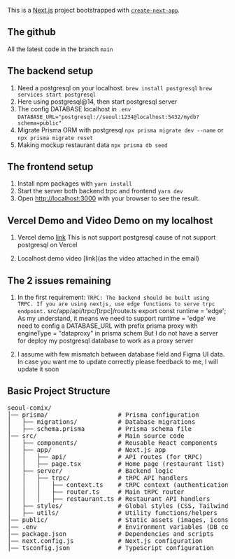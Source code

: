 This is a [Next.js](https://nextjs.org) project bootstrapped with [`create-next-app`](https://nextjs.org/docs/app/api-reference/cli/create-next-app).

## The github
All the latest code in the branch `main`

## The backend setup
1. Need a postgresql on your localhost.
`brew install postgresql`
`brew services start postgresql`
2. Here using postgresql@14, then start postgresql server
3. The config DATABASE localhost in `.env`
`DATABASE_URL="postgresql://seoul:1234@localhost:5432/mydb?schema=public"`
4. Migrate Prisma ORM with postgresql
`npx prisma migrate dev --name` or `npx prisma migrate reset`
5. Making mockup restaurant data
`npx prisma db seed`

## The frontend setup
1. Install npm packages with `yarn install`
2. Start the server both backend trpc and frontend `yarn dev`
3. Open [http://localhost:3000](http://localhost:3000) with your browser to see the result.

## Vercel Demo and Video Demo on my localhost
1. Vercel demo
[link](https://seoul-comix-career.vercel.app)
This is not support postgresql cause of not support postgresql on Vercel

2. Localhost demo video
[link](as the video attached in the email)

## The 2 issues remaining
1. In the first requirement:
`TRPC: The backend should be built using TRPC. If you are using nextjs, use edge functions to serve trpc endpoint.` 
src/app/api/trpc/[trpc]/route.ts
export const runtime = 'edge';
As my understand, it means we need to support runtime = 'edge' we need to config a DATABASE_URL with prefix prisma proxy with engineType = "dataproxy" in prisma schem
But I do not have a server for deploy my postgresql database to work as a proxy server

2. I assume with few mismatch between database field and Figma UI data. In case you want me to update correctly please feedback to me, I will update it soon


## Basic Project Structure
<pre>
seoul-comix/
│── prisma/                   # Prisma configuration
│   ├── migrations/           # Database migrations
│   ├── schema.prisma         # Prisma schema file
│── src/                      # Main source code
│   ├── components/           # Reusable React components
│   ├── app/                  # Next.js app
│   │   ├── api/              # API routes (for tRPC)
│   │   ├── page.tsx          # Home page (restaurant list)
│   ├── server/               # Backend logic
│   │   ├── trpc/             # tRPC API handlers
│   │   │   ├── context.ts    # tRPC context (authentication, etc.)
│   │   │   ├── router.ts     # Main tRPC router
│   │   │   ├── restaurant.ts # Restaurant API handlers
│   ├── styles/               # Global styles (CSS, Tailwind, etc.)
│   ├── utils/                # Utility functions/helpers
│── public/                   # Static assets (images, icons, etc.)
│── .env                      # Environment variables (DB connection)
│── package.json              # Dependencies and scripts
│── next.config.js            # Next.js configuration
│── tsconfig.json             # TypeScript configuration
</pre>
